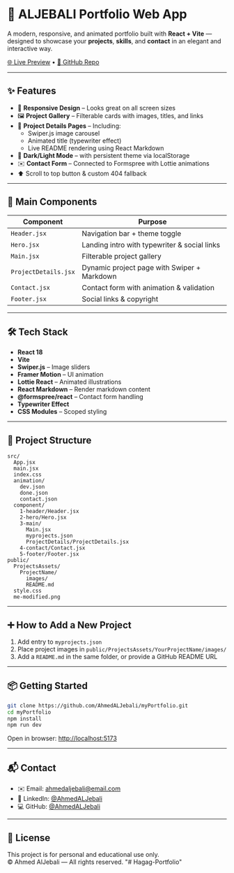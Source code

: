 
# 🚀 ALJEBALI Portfolio Web App

A modern, responsive, and animated portfolio built with **React + Vite** — designed to showcase your **projects**, **skills**, and **contact** in an elegant and interactive way.

[🌐 Live Preview](https://aljebali.netlify.app) • [📂 GitHub Repo](https://github.com/AhmedALJebali/myPortfolio)

---

## ✨ Features

- 🎨 **Responsive Design** – Looks great on all screen sizes
- 🖼 **Project Gallery** – Filterable cards with images, titles, and links
- 📄 **Project Details Pages** – Including:
  - Swiper.js image carousel  
  - Animated title (typewriter effect)  
  - Live README rendering using React Markdown
- 🌙 **Dark/Light Mode** – with persistent theme via localStorage
- ✉️ **Contact Form** – Connected to Formspree with Lottie animations
- ⬆️ Scroll to top button & custom 404 fallback

---

## 🧩 Main Components

| Component              | Purpose                                      |
|------------------------|----------------------------------------------|
| `Header.jsx`           | Navigation bar + theme toggle                |
| `Hero.jsx`             | Landing intro with typewriter & social links|
| `Main.jsx`             | Filterable project gallery                   |
| `ProjectDetails.jsx`   | Dynamic project page with Swiper + Markdown |
| `Contact.jsx`          | Contact form with animation & validation     |
| `Footer.jsx`           | Social links & copyright                     |

---

## 🛠 Tech Stack

- **React 18**
- **Vite**
- **Swiper.js** – Image sliders
- **Framer Motion** – UI animation
- **Lottie React** – Animated illustrations
- **React Markdown** – Render markdown content
- **@formspree/react** – Contact form handling
- **Typewriter Effect**
- **CSS Modules** – Scoped styling

---

## 📁 Project Structure

```
src/
  App.jsx
  main.jsx
  index.css
  animation/
    dev.json
    done.json
    contact.json
  component/
    1-header/Header.jsx
    2-hero/Hero.jsx
    3-main/
      Main.jsx
      myprojects.json
      ProjectDetails/ProjectDetails.jsx
    4-contact/Contact.jsx
    5-footer/Footer.jsx
public/
  ProjectsAssets/
    ProjectName/
      images/
      README.md
  style.css
  me-modified.png
```

---

## ➕ How to Add a New Project

1. Add entry to `myprojects.json`
2. Place project images in `public/ProjectsAssets/YourProjectName/images/`
3. Add a `README.md` in the same folder, or provide a GitHub README URL

---

## 📦 Getting Started

```bash
git clone https://github.com/AhmedALJebali/myPortfolio.git
cd myPortfolio
npm install
npm run dev
```

Open in browser: [http://localhost:5173](http://localhost:5173)

---

## 📬 Contact

- ✉️ Email: [ahmedaljebali@email.com](mailto:ahmedaljebalii@email.com)
- 🧠 LinkedIn: [@AhmedALJebali](https://linkedin.com/in/ahmedaljebali)
- 💻 GitHub: [@AhmedALJebali](https://github.com/AhmedALJebali)

---

## 📄 License

This project is for personal and educational use only.  
© Ahmed AlJebali — All rights reserved.
"# Hagag-Portfolio" 
